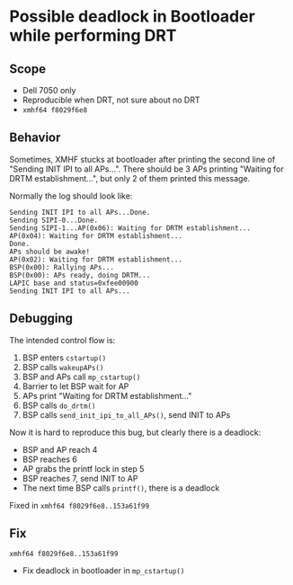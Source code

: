 # Possible deadlock in Bootloader while performing DRT

## Scope
* Dell 7050 only
* Reproducible when DRT, not sure about no DRT
* `xmhf64 f8029f6e8`

## Behavior
Sometimes, XMHF stucks at bootloader after printing the second line of
"Sending INIT IPI to all APs...". There should be 3 APs printing
"Waiting for DRTM establishment...", but only 2 of them printed this message.

Normally the log should look like:
```
Sending INIT IPI to all APs...Done.
Sending SIPI-0...Done.
Sending SIPI-1...AP(0x06): Waiting for DRTM establishment...
AP(0x04): Waiting for DRTM establishment...
Done.
APs should be awake!
AP(0x02): Waiting for DRTM establishment...
BSP(0x00): Rallying APs...
BSP(0x00): APs ready, doing DRTM...
LAPIC base and status=0xfee00900
Sending INIT IPI to all APs...
```

## Debugging

The intended control flow is:
1. BSP enters `cstartup()`
2. BSP calls `wakeupAPs()`
3. BSP and APs call `mp_cstartup()`
4. Barrier to let BSP wait for AP
5. APs print "Waiting for DRTM establishment..."
6. BSP calls `do_drtm()`
7. BSP calls `send_init_ipi_to_all_APs()`, send INIT to APs

Now it is hard to reproduce this bug, but clearly there is a deadlock:
* BSP and AP reach 4
* BSP reaches 6
* AP grabs the printf lock in step 5
* BSP reaches 7, send INIT to AP
* The next time BSP calls `printf()`, there is a deadlock

Fixed in `xmhf64 f8029f6e8..153a61f99`

## Fix

`xmhf64 f8029f6e8..153a61f99`
* Fix deadlock in bootloader in `mp_cstartup()`

